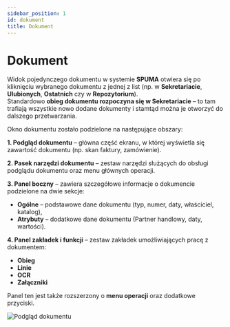 ```yaml
---
sidebar_position: 1
id: dokument
title: Dokument
---
```


# Dokument  

Widok pojedynczego dokumentu w systemie **SPUMA** otwiera się po kliknięciu wybranego dokumentu z jednej z list (np. w **Sekretariacie**, **Ulubionych**, **Ostatnich** czy w **Repozytorium**).  
Standardowo **obieg dokumentu rozpoczyna się w Sekretariacie** – to tam trafiają wszystkie nowo dodane dokumenty i stamtąd można je otworzyć do dalszego przetwarzania.  

Okno dokumentu zostało podzielone na następujące obszary:  

**1. Podgląd dokumentu** – główna część ekranu, w której wyświetla się zawartość dokumentu (np. skan faktury, zamówienie).  

**2. Pasek narzędzi dokumentu** – zestaw narzędzi służących do obsługi podglądu dokumentu oraz menu głównych operacji.  

**3. Panel boczny** – zawiera szczegółowe informacje o dokumencie podzielone na dwie sekcje:  
- **Ogólne** – podstawowe dane dokumentu (typ, numer, daty, właściciel, katalog),  
- **Atrybuty** – dodatkowe dane dokumentu (Partner handlowy, daty, wartości).

**4. Panel zakładek i funkcji** – zestaw zakładek umożliwiających pracę z dokumentem:  
- **Obieg**  
- **Linie**  
- **OCR**  
- **Załączniki**  

Panel ten jest także rozszerzony o **menu operacji** oraz dodatkowe przyciski.  

![Podgląd dokumentu](/img/dokument_podglad.png)
